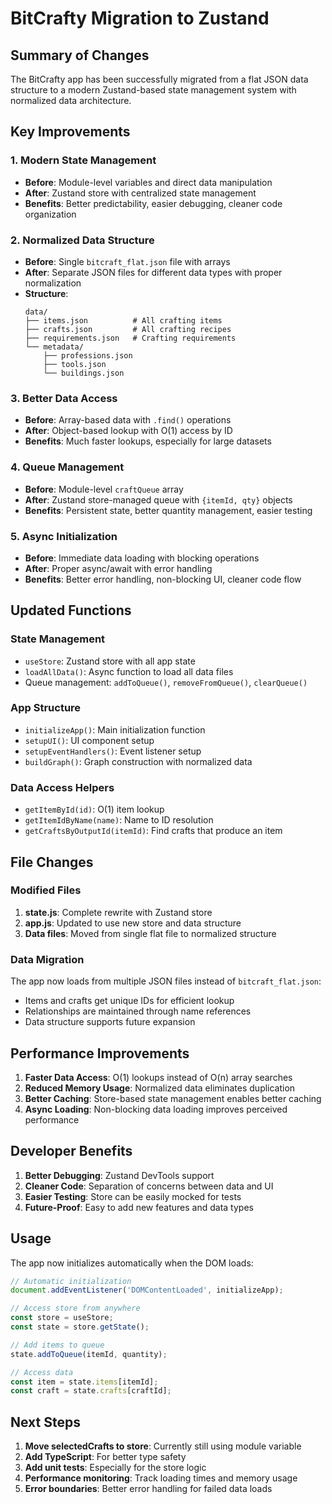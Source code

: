 # BitCrafty Migration to Zustand

## Summary of Changes

The BitCrafty app has been successfully migrated from a flat JSON data structure to a modern Zustand-based state management system with normalized data architecture.

## Key Improvements

### 1. **Modern State Management**
- **Before**: Module-level variables and direct data manipulation
- **After**: Zustand store with centralized state management
- **Benefits**: Better predictability, easier debugging, cleaner code organization

### 2. **Normalized Data Structure**
- **Before**: Single `bitcraft_flat.json` file with arrays
- **After**: Separate JSON files for different data types with proper normalization
- **Structure**:
  ```
  data/
  ├── items.json          # All crafting items
  ├── crafts.json         # All crafting recipes
  ├── requirements.json   # Crafting requirements
  └── metadata/
      ├── professions.json
      ├── tools.json
      └── buildings.json
  ```

### 3. **Better Data Access**
- **Before**: Array-based data with `.find()` operations
- **After**: Object-based lookup with O(1) access by ID
- **Benefits**: Much faster lookups, especially for large datasets

### 4. **Queue Management**
- **Before**: Module-level `craftQueue` array
- **After**: Zustand store-managed queue with `{itemId, qty}` objects
- **Benefits**: Persistent state, better quantity management, easier testing

### 5. **Async Initialization**
- **Before**: Immediate data loading with blocking operations
- **After**: Proper async/await with error handling
- **Benefits**: Better error handling, non-blocking UI, cleaner code flow

## Updated Functions

### State Management
- `useStore`: Zustand store with all app state
- `loadAllData()`: Async function to load all data files
- Queue management: `addToQueue()`, `removeFromQueue()`, `clearQueue()`

### App Structure
- `initializeApp()`: Main initialization function
- `setupUI()`: UI component setup
- `setupEventHandlers()`: Event listener setup
- `buildGraph()`: Graph construction with normalized data

### Data Access Helpers
- `getItemById(id)`: O(1) item lookup
- `getItemIdByName(name)`: Name to ID resolution
- `getCraftsByOutputId(itemId)`: Find crafts that produce an item

## File Changes

### Modified Files
1. **state.js**: Complete rewrite with Zustand store
2. **app.js**: Updated to use new store and data structure
3. **Data files**: Moved from single flat file to normalized structure

### Data Migration
The app now loads from multiple JSON files instead of `bitcraft_flat.json`:
- Items and crafts get unique IDs for efficient lookup
- Relationships are maintained through name references
- Data structure supports future expansion

## Performance Improvements

1. **Faster Data Access**: O(1) lookups instead of O(n) array searches
2. **Reduced Memory Usage**: Normalized data eliminates duplication
3. **Better Caching**: Store-based state management enables better caching
4. **Async Loading**: Non-blocking data loading improves perceived performance

## Developer Benefits

1. **Better Debugging**: Zustand DevTools support
2. **Cleaner Code**: Separation of concerns between data and UI
3. **Easier Testing**: Store can be easily mocked for tests
4. **Future-Proof**: Easy to add new features and data types

## Usage

The app now initializes automatically when the DOM loads:

```javascript
// Automatic initialization
document.addEventListener('DOMContentLoaded', initializeApp);

// Access store from anywhere
const store = useStore;
const state = store.getState();

// Add items to queue
state.addToQueue(itemId, quantity);

// Access data
const item = state.items[itemId];
const craft = state.crafts[craftId];
```

## Next Steps

1. **Move selectedCrafts to store**: Currently still using module variable
2. **Add TypeScript**: For better type safety
3. **Add unit tests**: Especially for the store logic
4. **Performance monitoring**: Track loading times and memory usage
5. **Error boundaries**: Better error handling for failed data loads
